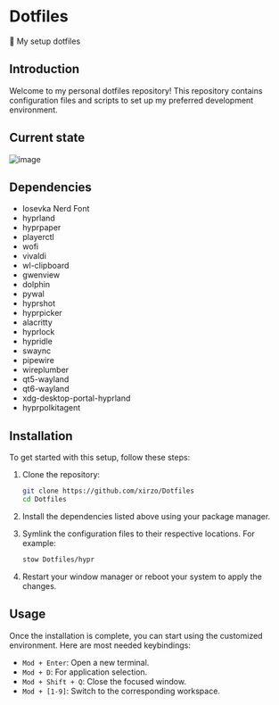# Dotfiles

🎨 My setup dotfiles

## Introduction

Welcome to my personal dotfiles repository! This repository contains configuration files and scripts to set up my preferred development environment.

## Current state

![image](https://github.com/user-attachments/assets/49448f49-5c2f-4b91-869e-e67030d22d48)

## Dependencies

- Iosevka Nerd Font
- hyprland
- hyprpaper
- playerctl
- wofi
- vivaldi
- wl-clipboard
- gwenview
- dolphin
- pywal
- hyprshot
- hyprpicker
- alacritty
- hyprlock
- hypridle
- swaync
- pipewire
- wireplumber
- qt5-wayland
- qt6-wayland
- xdg-desktop-portal-hyprland
- hyprpolkitagent

## Installation

To get started with this setup, follow these steps:

1. Clone the repository:

   ```sh
   git clone https://github.com/xirzo/Dotfiles
   cd Dotfiles
   ```

2. Install the dependencies listed above using your package manager.
3. Symlink the configuration files to their respective locations. For example:

   ```sh
   stow Dotfiles/hypr
   ```

4. Restart your window manager or reboot your system to apply the changes.

## Usage

Once the installation is complete, you can start using the customized environment. Here are most needed keybindings:

- `Mod + Enter`: Open a new terminal.
- `Mod + D`: For application selection.
- `Mod + Shift + Q`: Close the focused window.
- `Mod + [1-9]`: Switch to the corresponding workspace.
